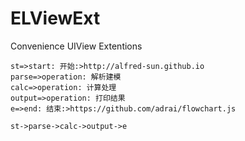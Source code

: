 # ELViewExt


Convenience UIView Extentions

```flow
st=>start: 开始:>http://alfred-sun.github.io
parse=>operation: 解析建模
calc=>operation: 计算处理
output=>operation: 打印结果
e=>end: 结束:>https://github.com/adrai/flowchart.js

st->parse->calc->output->e
```
